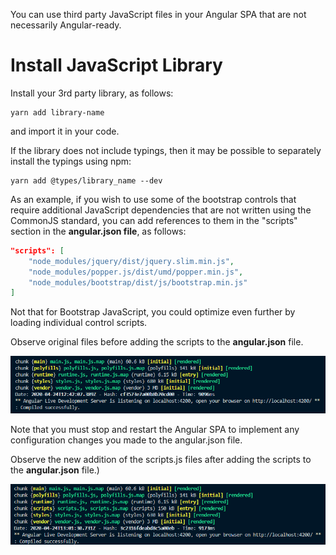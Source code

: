 You can use third party JavaScript files in your Angular SPA that are not necessarily Angular-ready.

# Install JavaScript Library

Install your 3rd party library, as follows: 

```
yarn add library-name
``` 

and import it in your code. 

If the library does not include typings, then it may be possible to separately install the typings using npm: 

```
yarn add @types/library_name --dev
```

As an example, if you wish to use some of the bootstrap controls that require additional JavaScript dependencies that are not written using the CommonJS standard, you can add references to them in the "scripts" section in the **angular.json file**, as follows: 

``` json
"scripts": [
    "node_modules/jquery/dist/jquery.slim.min.js",
    "node_modules/popper.js/dist/umd/popper.min.js",
    "node_modules/bootstrap/dist/js/bootstrap.min.js"
]
```

Not that for Bootstrap JavaScript, you could optimize even further by loading individual control scripts. 

Observe original files before adding the scripts to the **angular.json** file. 

![image.png](/.attachments/image-1d2d9611-24d6-44ab-804c-e1f6842d2d70.png)

Note that you must stop and restart the Angular SPA to implement any configuration changes you made to the angular.json file.

Observe the new addition of the scripts.js files after adding the scripts to the **angular.json** file.) 

![image.png](/.attachments/image-61562563-7b24-42ee-b2bb-8816aed61967.png)

